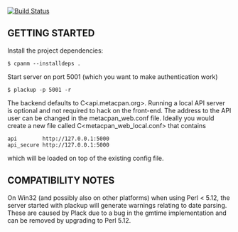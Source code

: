 [![Build Status](https://travis-ci.org/CPAN-API/metacpan-web.png?branch=master)](https://travis-ci.org/CPAN-API/metacpan-web)

## GETTING STARTED

Install the project dependencies:

    $ cpanm --installdeps .

Start server on port 5001 (which you want to make authentication work)

    $ plackup -p 5001 -r

The backend defaults to C<api.metacpan.org>. Running a local API server is optional and not required to hack on the front-end.
The address to the API user can be changed in the metacpan_web.conf file.
Ideally you would create a new file called C<metacpan_web_local.conf> that contains

    api        http://127.0.0.1:5000
    api_secure http://127.0.0.1:5000

which will be loaded on top of the existing config file.


## COMPATIBILITY NOTES

On Win32 (and possibly also on other platforms) when using Perl < 5.12, the server started with plackup will generate warnings relating to date parsing. These are caused by Plack due to a bug in the gmtime implementation and can be removed by upgrading to Perl 5.12.
